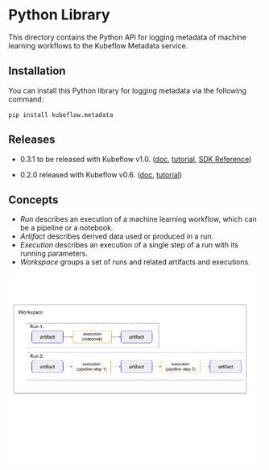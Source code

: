 # Python Library

This directory contains the Python API for logging metadata of machine learning workflows to the Kubeflow Metadata service.

## Installation

You can install this Python library for logging metadata via the following command:
```
pip install kubeflow.metadata
```

## Releases
- 0.3.1 to be released with Kubeflow v1.0. ([doc](https://master.kubeflow.org/docs/components/metadata/), [tutorial](https://github.com/kubeflow/metadata/blob/master/sdk/python/sample/demo.ipynb), [SDK Reference](https://kubeflow-metadata.readthedocs.io/en/latest/))

- 0.2.0 released with Kubeflow v0.6. ([doc](https://v0-6.kubeflow.org/docs/components/misc/metadata/), [tutorial](https://github.com/kubeflow/metadata/blob/v0.1.0/sdk/python/demo.ipynb))


## Concepts
- _Run_ describes an execution of a machine learning workflow, which can be a pipeline or a notebook.
- _Artifact_ describes derived data used or produced in a run.
- _Execution_ describes an execution of a single step of a run with its running parameters.
- _Workspace_ groups a set of runs and related artifacts and executions.


![Concepts](concepts.png)
